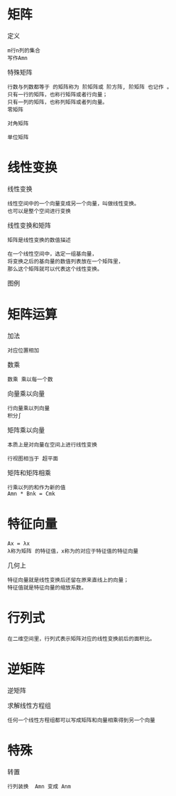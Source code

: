 
# 矩阵

定义

    m行n列的集合
    写作Amn

特殊矩阵

    行数与列数都等于 的矩阵称为 阶矩阵或 阶方阵, 阶矩阵 也记作 。
    只有一行的矩阵，也称行矩阵或者行向量；
    只有一列的矩阵，也称列矩阵或者列向量。
    零矩阵
    
    对角矩阵
    
    单位矩阵


# 线性变换

线性变换

    线性空间中的一个向量变成另一个向量，叫做线性变换。
    也可以是整个空间进行变换  
  
  
线性变换和矩阵

    矩阵是线性变换的数值描述
    
    在一个线性空间中，选定一组基向量，
    将变换之后的基向量的数值列表放在一个矩阵里，
    那么这个矩阵就可以代表这个线性变换。

图例

    


# 矩阵运算

加法

    对应位置相加
  
数乘

    数乘 乘以每一个数
    
向量乘以向量
    
    行向量乘以列向量
    积分∫
    
矩阵乘以向量

    本质上是对向量在空间上进行线性变换
    
    行视图相当于 超平面

矩阵和矩阵相乘

    行乘以列的和作为新的值
    Amn * Bnk = Cmk  

# 特征向量

    Ax = λx
    λ称为矩阵 的特征值，x称为的对应于特征值的特征向量

几何上

    特征向量就是线性变换后还留在原来直线上的向量；
    特征值就是特征向量的缩放系数。


# 行列式


    在二维空间里，行列式表示矩阵对应的线性变换前后的面积比。



# 逆矩阵

逆矩阵


求解线性方程组

    任何一个线性方程组都可以写成矩阵和向量相乘得到另一个向量



# 特殊
  
转置

    行列装换  Amn 变成 Anm
    
